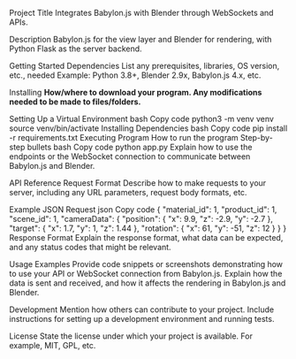 Project Title
Integrates Babylon.js with Blender through WebSockets and APIs.

Description
Babylon.js for the view layer and Blender for rendering, with Python Flask as the server backend.

Getting Started
Dependencies
List any prerequisites, libraries, OS version, etc., needed
Example: Python 3.8+, Blender 2.9x, Babylon.js 4.x, etc.

Installing
**How/where to download your program.
Any modifications needed to be made to files/folders.**

Setting Up a Virtual Environment
bash
Copy code
python3 -m venv venv
source venv/bin/activate
Installing Dependencies
bash
Copy code
pip install -r requirements.txt
Executing Program
How to run the program
Step-by-step bullets
bash
Copy code
python app.py
Explain how to use the endpoints or the WebSocket connection to communicate between Babylon.js and Blender.

API Reference
Request Format
Describe how to make requests to your server, including any URL parameters, request body formats, etc.

Example JSON Request
json
Copy code
{
    "material_id": 1,
    "product_id": 1,
    "scene_id": 1,
    "cameraData": {
        "position": { "x": 9.9, "z": -2.9, "y": -2.7 },
        "target": { "x": 1.7, "y": 1, "z": 1.44 },
        "rotation": { "x": 61, "y": -51, "z": 12 }
    }
}
Response Format
Explain the response format, what data can be expected, and any status codes that might be relevant.

Usage Examples
Provide code snippets or screenshots demonstrating how to use your API or WebSocket connection from Babylon.js. Explain how the data is sent and received, and how it affects the rendering in Babylon.js and Blender.

Development
Mention how others can contribute to your project. Include instructions for setting up a development environment and running tests.

License
State the license under which your project is available. For example, MIT, GPL, etc.

